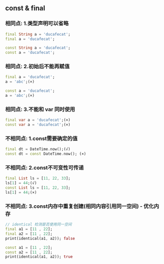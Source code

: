 ## const  & final
### 相同点: 1.类型声明可以省略
```dart
final String a = 'ducafecat';
final a = 'ducafecat';

const String a = 'ducafecat';
const a = 'ducafecat';

```

### 相同点: 2.初始后不能再赋值
```dart
final a = 'ducafecat';
a = 'abc';(×)

const a = 'ducafecat';
a = 'abc';(×)
```

### 相同点: 3.不能和 var 同时使用
```dart
final var a = 'ducafecat';(×)
const var a = 'ducafecat';(×)
```

### 不相同点: 1.const需要确定的值
```dart
final dt = DateTime.now();(√)
const dt = const DateTime.now(); (×)
```

### 不相同点: 2.const不可变性可传递
```dart
final List ls = [11, 22, 33];
ls[1] = 44;(√)
const List ls = [11, 22, 33];
ls[1] = 44;(×)

```
### 不相同点: 3.const内存中重复创建(相同内容引用同一空间) - 优化内存
```dart
// identical 检测是否使用同一空间
final a1 = [11 , 22];
final a2 = [11 , 22];
print(identical(a1, a2)); false

const a1 = [11 , 22];
const a2 = [11 , 22];
print(identical(a1, a2)); true 

```